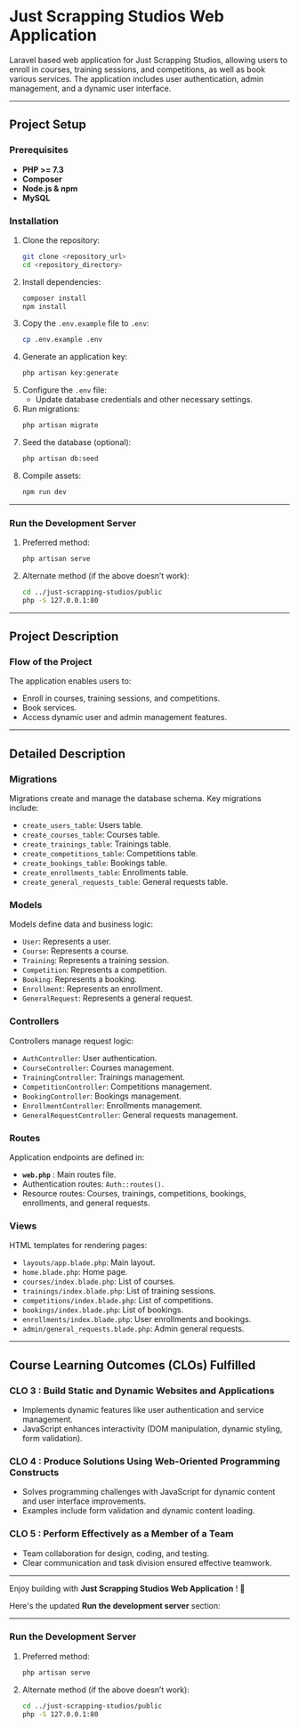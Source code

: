 # Just Scrapping Studios Web Application

Laravel based web application for Just Scrapping Studios, allowing users to enroll in courses, training sessions, and competitions, as well as book various services. The application includes user authentication, admin management, and a dynamic user interface.

---

## Project Setup

### Prerequisites

* **PHP >= 7.3**
* **Composer**
* **Node.js & npm**
* **MySQL**

### Installation

1. Clone the repository:
   ```bash
   git clone <repository_url>
   cd <repository_directory>
   ```
2. Install dependencies:
   ```bash
   composer install
   npm install
   ```
3. Copy the `.env.example` file to `.env`:
   ```bash
   cp .env.example .env
   ```
4. Generate an application key:
   ```bash
   php artisan key:generate
   ```
5. Configure the `.env` file:
   * Update database credentials and other necessary settings.
6. Run migrations:
   ```bash
   php artisan migrate
   ```
7. Seed the database (optional):
   ```bash
   php artisan db:seed
   ```
9. Compile assets:
   ```bash
   npm run dev
   ```

---

### Run the Development Server

1. Preferred method:
   ```bash
   php artisan serve
   ```
2. Alternate method (if the above doesn’t work):
   ```bash
   cd ../just-scrapping-studios/public
   php -S 127.0.0.1:80
   ```


---

## Project Description

### Flow of the Project

The application enables users to:

* Enroll in courses, training sessions, and competitions.
* Book services.
* Access dynamic user and admin management features.

---

## Detailed Description

### Migrations

Migrations create and manage the database schema. Key migrations include:

* `create_users_table`: Users table.
* `create_courses_table`: Courses table.
* `create_trainings_table`: Trainings table.
* `create_competitions_table`: Competitions table.
* `create_bookings_table`: Bookings table.
* `create_enrollments_table`: Enrollments table.
* `create_general_requests_table`: General requests table.

### Models

Models define data and business logic:

* `User`: Represents a user.
* `Course`: Represents a course.
* `Training`: Represents a training session.
* `Competition`: Represents a competition.
* `Booking`: Represents a booking.
* `Enrollment`: Represents an enrollment.
* `GeneralRequest`: Represents a general request.

### Controllers

Controllers manage request logic:

* `AuthController`: User authentication.
* `CourseController`: Courses management.
* `TrainingController`: Trainings management.
* `CompetitionController`: Competitions management.
* `BookingController`: Bookings management.
* `EnrollmentController`: Enrollments management.
* `GeneralRequestController`: General requests management.

### Routes

Application endpoints are defined in:

* **`web.php`** : Main routes file.
* Authentication routes: `Auth::routes()`.
* Resource routes: Courses, trainings, competitions, bookings, enrollments, and general requests.

### Views

HTML templates for rendering pages:

* `layouts/app.blade.php`: Main layout.
* `home.blade.php`: Home page.
* `courses/index.blade.php`: List of courses.
* `trainings/index.blade.php`: List of training sessions.
* `competitions/index.blade.php`: List of competitions.
* `bookings/index.blade.php`: List of bookings.
* `enrollments/index.blade.php`: User enrollments and bookings.
* `admin/general_requests.blade.php`: Admin general requests.

---

## Course Learning Outcomes (CLOs) Fulfilled

### **CLO 3** : Build Static and Dynamic Websites and Applications

* Implements dynamic features like user authentication and service management.
* JavaScript enhances interactivity (DOM manipulation, dynamic styling, form validation).

### **CLO 4** : Produce Solutions Using Web-Oriented Programming Constructs

* Solves programming challenges with JavaScript for dynamic content and user interface improvements.
* Examples include form validation and dynamic content loading.

### **CLO 5** : Perform Effectively as a Member of a Team

* Team collaboration for design, coding, and testing.
* Clear communication and task division ensured effective teamwork.

---

Enjoy building with  **Just Scrapping Studios Web Application** ! 🚀

Here's the updated **Run the development server** section:

---

### Run the Development Server

1. Preferred method:
   ```bash
   php artisan serve
   ```
2. Alternate method (if the above doesn’t work):
   ```bash
   cd ../just-scrapping-studios/public
   php -S 127.0.0.1:80
   ```
